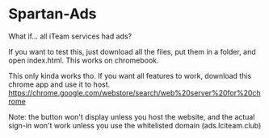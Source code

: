 # Spartan-Ads

What if... all iTeam services had ads?

If you want to test this, just download all the files, put them in a folder, and open index.html. This works on chromebook.

This only kinda works tho. If you want all features to work, download this chrome app and use it to host.
https://chrome.google.com/webstore/search/web%20server%20for%20chrome

Note: the button won't display unless you host the website, and the actual sign-in won't work unless you use the whitelisted domain (ads.lciteam.club)

